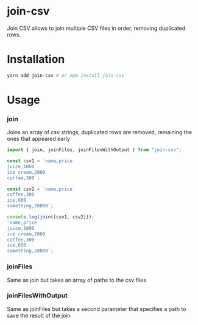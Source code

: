 # join-csv

Join CSV allows to join multiple CSV files in order, removing duplicated rows.

# Installation

```sh
yarn add join-csv # or npm install join-csv
```

# Usage

### join

Joins an array of csv strings, duplicated rows are removed, remaining the ones that
appeared early

```js
import { join, joinFiles, joinFilesWithOutput } from "join-csv";

const csv1 = `name,price
juice,1000
ice cream,2000
coffee,300`;

const csv2 = `name,price
coffee,300
ice,600
something,20000`;

console.log(join([csv1, csv2]));
`name,price
juice,1000
ice cream,2000
coffee,300
ice,600
something,20000`;
```

### joinFiles

Same as join but takes an array of paths to the csv files

### joinFilesWithOutput

Same as joinFiles but takes a second parameter that specifies a path to save the result of
the join
